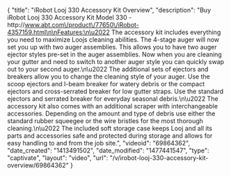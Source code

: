 {
    "title": "iRobot Looj 330 Accessory Kit Overview",
    "description": "Buy iRobot Looj 330 Accessory Kit Model 330 - http:\/\/www.abt.com\/product\/77650\/iRobot-4357159.html\n\nFeatures:\n\u2022 The accessory kit includes everything you need to maximize Loojs cleaning abilities. The 4-stage auger will now set you up with two auger assemblies. This allows you to have two auger ejector styles pre-set in the auger assemblies. Now when you are cleaning your gutter and need to switch to another auger style you can quickly swap out to your second auger.\n\u2022 The additional sets of ejectors and breakers allow you to change the cleaning style of your auger. Use the scoop ejectors and I-beam breaker for watery debris or the compact ejectors and cross-serrated breaker for low gutter straps. Use the standard ejectors and serrated breaker for everyday seasonal debris.\n\u2022 The accessory kit also comes with an additional scraper with interchangeable accessories. Depending on the amount and type of debris use either the standard rubber squeegee or the wire bristles for the most thorough cleaning.\n\u2022 The included soft storage case keeps Looj and all its parts and accessories safe and protected during storage and allows for easy handling to and from the job site.",
    "videoid": "69864362",
    "date_created": "1413491502",
    "date_modified": "1477441547",
    "type": "captivate",
    "layout": "video",
    "url": "\/v\/irobot-looj-330-accessory-kit-overview\/69864362"
}